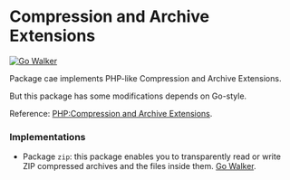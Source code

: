 Compression and Archive Extensions
==================================

[![Go Walker](http://gowalker.org/api/v1/badge)](http://gowalker.org/github.com/Unknwon/cae)

Package cae implements PHP-like Compression and Archive Extensions.

But this package has some modifications depends on Go-style.

Reference: [PHP:Compression and Archive Extensions](http://www.php.net/manual/en/refs.compression.php).

### Implementations

- Package `zip`: this package enables you to transparently read or write ZIP compressed archives and the files inside them. [Go Walker](http://gowalker.org/github.com/Unknwon/cae/zip).